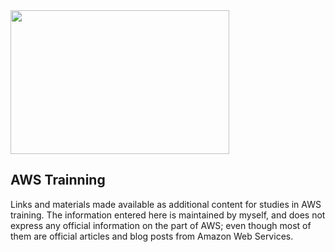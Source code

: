 <img src="https://keybe.ai/en/wp-content/uploads/2020/01/download.png" width="350" height="230">

## AWS Trainning

Links and materials made available as additional content for studies in AWS training. The information entered here is maintained by myself, and does not express any official information on the part of AWS; even though most of them are official articles and blog posts from Amazon Web Services.



